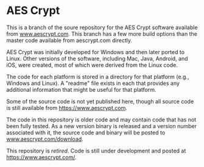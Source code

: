 # AES Crypt

This is a branch of the soure repository for the AES Crypt software
available from www.aescrypt.com.  This branch has a few more build options
than the master code available from aescrypt.com directly.

AES Crypt was initially developed for Windows and then later ported to Linux.
Other versions of the software, including Mac, Java, Android, and iOS, were
created, most of which were derived from the Linux code.

The code for each platform is stored in a directory for that platform
(e.g., Windows and Linux).  A "readme" file exists in each that provides
any additional information that might be useful for that platform.

Some of the source code is not yet published here, though all source code
is still available from https://www.aescrypt.com.

The code in this repository is older code and may contain code that has not been
fully tested.  As a new version binary is released and a version number associated
with it, the source code and binary will be posted to www.aescrypt.com/download.

This repository is *retired*.  Code is still under development and posted at
https://www.aescrypt.com/.

